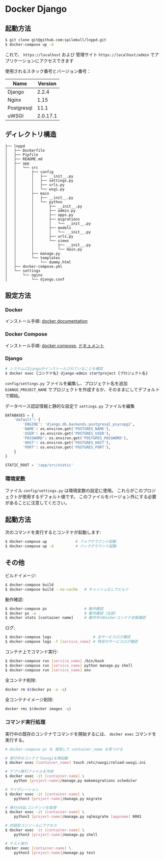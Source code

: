 Docker Django
=============

## 起動方法
```bash
$ git clone git@github.com:spilebull/lnppd.git
$ docker-compose up -d
```

これで、 `https://localhost` および 管理サイト `https://localhost/admin` でアプリケーションにアクセスできます

使用されるスタック番号とバージョン番号：

| Name           | Version  |
|----------------|----------|
| Django         | 2.2.4    |
| Nginx          | 1.15     |
| Postgresql     | 11.1     |
| uWSGI          | 2.0.17.1 |

## ディレクトリ構造

```
├── lnppd
│   ├── Dockerfile
│   ├── Pipfile
│   ├── README.md
│   ├── app
│   │   └── src
│   │       ├── config
│   │       │   ├── __init__.py
│   │       │   ├── settings.py
│   │       │   ├── urls.py
│   │       │   └── wsgi.py
│   │       ├── main
│   │       │   ├── __init__.py
│   │       │   └── python
│   │       │       ├── __init__.py
│   │       │       ├── admin.py
│   │       │       ├── apps.py
│   │       │       ├── migrations
│   │       │       │   └── __init__.py
│   │       │       ├── models
│   │       │       │   └── __init__.py
│   │       │       ├── urls.py
│   │       │       └── views
│   │       │           ├── __init__.py
│   │       │           └── main.py
│   │       ├── manage.py
│   │       └── templates
│   │           └── dummy.html
│   ├── docker-compose.yml
│   └── settings
│       └── nginx
│           └── django.conf
```

## 設定方法

### Docker
インストール手順: [docker documentation](https://docs.docker.com/install/)
### Docker Compose
インストール手順: [docker compose](https://github.com/docker/compose), [ドキュメント](https://docs.docker.com/compose/install/)

### Django

```bash
# システムにDjangoがインストールされていることを確認
$ docker exec {コンテナ名} django-admin startproject {プロジェクト名}
```

`config/settings.py` ファイルを編集し、プロジェクト名を追加
`DJANGO_PROJECT_NAME` でプロジェクトを作成するか、そのままにしてデフォルトで開始。

データベース認証情報と静的な設定で `settings.py` ファイルを編集

```python
DATABASES = {
    'default': {
        'ENGINE': 'django.db.backends.postgresql_psycopg2',
        'NAME': os.environ.get('POSTGRES_NAME'),
        'USER': os.environ.get('POSTGRES_USER'),
        'PASSWORD': os.environ.get('POSTGRES_PASSWORD'),
        'HOST': os.environ.get('POSTGRES_HOST'),
        'PORT': os.environ.get('POSTGRES_PORT'),
    }
}

STATIC_ROOT = '/app/src/static'
```

### 環境変数
ファイル `config/settings.py` は環境変数の設定に使用。
これらがこのプロジェクトが使用するデフォルト値です。
このファイルをバージョン外にする必要があることに注意してください。

## 起動方法
次のコマンドを実行するとコンテナが起動します:
```bash
$ docker-compose up             # フォアグラウンド起動
$ docker-compose up -d          # バックグラウンド起動
```

## その他
ビルドイメージ:
```bash
$ docker-compose build
$ docker-compose build --no-cache   # キャッシュなしでビルド
```

動作確認:
```bash
$ docker-compose ps                 # 動作確認
$ docker ps -a                      # 動作確認（全部）
$ docker stats [container name]     # 動作中のDockerコンテナ状態確認
```

ログ:
```bash
$ docker-compose logs                   # 全サービスログ確認
$ docker-compose logs -f [service_name] # 特定のサービスログ確認
```

コンテナ上でコマンド実行:
```bash
$ docker-compose run [service_name] /bin/bash
$ docker-compose run [service_name] python manage.py shell
$ docker-compose run [service_name] env
```

全コンテナ削除:
```bash
docker rm $(docker ps -a -q)
```

全コンテナイメージ削除:
```bash
docker rmi $(docker images -q)
```

### コマンド実行処理
実行中の既存のコンテナでコマンドを開始するには、 `docker exec` コマンドを実行する。

```bash
# docker-compose ps を 使用して container_name を見つける

# 実行中のコンテナでuwsgiを再起動
$ docker exec [container_name] touch /etc/uwsgi/reload-uwsgi.ini

# アプリ移行ファイルを作成
$ docker exec -it [container-name] \
    python [project-name]/manage.py makemigrations scheduler

# マイグレーション
$ docker exec -it [container-name] \
    python3 [project-name]/manage.py migrate

# 移行のSQLコンテンツを取得
$ docker exec -it [container-name] \
    python3 [project-name]/manage.py sqlmigrate [appname] 0001

# 対話型コンソールにアクセス
$ docker exec -it [container-name] \
    python3 [project-name]/manage.py shell

# テスト実行
docker exec [container-name] \
    python3 [project-name]/manage.py test
```
